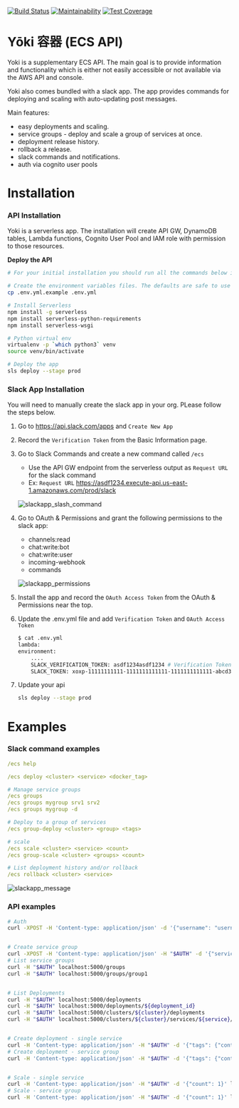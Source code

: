 [![Build Status](https://travis-ci.org/boroivanov/yoki.svg)](https://travis-ci.org/boroivanov/yoki)
[![Maintainability](https://api.codeclimate.com/v1/badges/ae723a0073e47a34bd9d/maintainability)](https://codeclimate.com/github/boroivanov/yoki/maintainability)
[![Test Coverage](https://api.codeclimate.com/v1/badges/ae723a0073e47a34bd9d/test_coverage)](https://codeclimate.com/github/boroivanov/yoki/test_coverage)

# Yōki 容器 (ECS API)

Yoki is a supplementary ECS API. The main goal is to provide information and functionality which is either not easily accessible or not available via the AWS API and console.

Yoki also comes bundled with a slack app. The app provides commands for deploying and scaling with auto-updating post messages.

Main features:
- easy deployments and scaling.
- service groups - deploy and scale a group of services at once.
- deployment release history.
- rollback a release.
- slack commands and notifications.
- auth via cognito user pools


# Installation

### API Installation
Yoki is a serverless app. The installation will create API GW, DynamoDB tables, Lambda functions, Cognito User Pool and IAM role with permission to those resources.

**Deploy the API**

```bash
# For your initial installation you should run all the commands below in the parent app dir.

# Create the environment variables files. The defaults are safe to use but change SLACK_CHANNEL or create that channel in your slack org.
cp .env.yml.example .env.yml

# Install Serverless
npm install -g serverless
npm install serverless-python-requirements
npm install serverless-wsgi

# Python virtual env
virtualenv -p `which python3` venv
source venv/bin/activate

# Deploy the app
sls deploy --stage prod
```


### Slack App Installation

You will need to manually create the slack app in your org. PLease follow the steps below.

1. Go to https://api.slack.com/apps and `Create New App`
2. Record the `Verification Token` from the Basic Information page.
3. Go to Slack Commands and create a new command called `/ecs`
    - Use the API GW endpoint from the serverless output as `Request URL` for the slack command
    - Ex: `Request URL` https://asdf1234.execute-api.us-east-1.amazonaws.com/prod/slack

    ![slackapp_slash_command](images/slackapp-slash-command.png?raw=true)

4. Go to OAuth & Permissions and grant the following permissions to the slack app:
    - channels:read
    - chat:write:bot
    - chat:write:user
    - incoming-webhook
    - commands

    ![slackapp_permissions](images/slackapp-permissions.png?raw=true)
5. Install the app and record the `OAuth Access Token` from the OAuth & Permissions near the top.
6. Update the .env.yml file and add `Verification Token` and `OAuth Access Token`
    ```bash
    $ cat .env.yml
    lambda:
    environment:
        ....
        SLACK_VERIFICATION_TOKEN: asdf1234asdf1234 # Verification Token (step 3)
        SLACK_TOKEN: xoxp-11111111111-1111111111111-1111111111111-abcd3abcd3abcd3abcd3abcd3abcd3123 # OAuth Access Token (step 4)
    ```
7. Update your api
    ```bash
    sls deploy --stage prod
    ```

# Examples

### Slack command examples

```yaml
/ecs help

/ecs deploy <cluster> <service> <docker_tag>

# Manage service groups
/ecs groups
/ecs groups mygroup srv1 srv2
/ecs groups mygroup -d

# Deploy to a group of services
/ecs group-deploy <cluster> <group> <tags>

# scale
/ecs scale <cluster> <service> <count>
/ecs group-scale <cluster> <groups> <count>

# List deployment history and/or rollback
/ecs rollback <cluster> <service>
```

![slackapp_message](images/slackapp-message.png?raw=true)


### API examples

```bash
# Auth
curl -XPOST -H 'Content-type: application/json' -d '{"username": "username@example.com", "password": "pass123"}' localhost:5000/auth


# Create service group
curl -XPOST -H 'Content-type: application/json' -H "$AUTH" -d '{"services": "srv1 srv2"}' localhost:5000/groups/group1
# List service groups
curl -H "$AUTH" localhost:5000/groups
curl -H "$AUTH" localhost:5000/groups/group1


# List Deployments
curl -H "$AUTH" localhost:5000/deployments
curl -H "$AUTH" localhost:5000/deployments/${deployment_id}
curl -H "$AUTH" localhost:5000/clusters/${cluster}/deployments
curl -H "$AUTH" localhost:5000/clusters/${cluster}/services/${service}/deployments


# Create deployment - single service
curl -H 'Content-type: application/json' -H "$AUTH" -d '{"tags": {"container_name": "docker_tag"}}' localhost:5000/clusters/${cluster}/services/${service}/deploy
# Create deployment - service group
curl -H 'Content-type: application/json' -H "$AUTH" -d '{"tags": {"container_name": "docker_tag"}}' localhost:5000/clusters/${cluster}/groups/${group}/deploy


# Scale - single service
curl -H 'Content-type: application/json' -H "$AUTH" -d '{"count": 1}' localhost:5000/clusters/${cluster}/services/${service}/scale
# Scale - service group
curl -H 'Content-type: application/json' -H "$AUTH" -d '{"count": 1}' localhost:5000/clusters/${cluster}/groups/${group}/scale

```